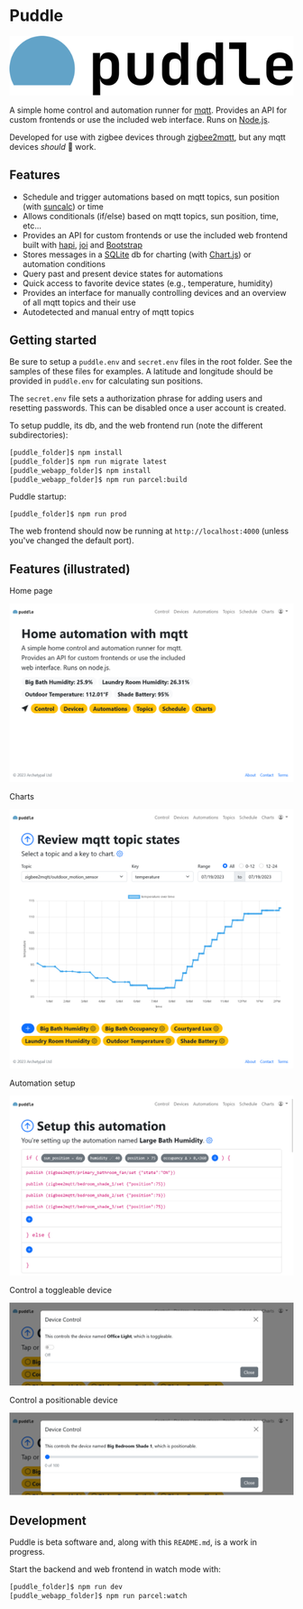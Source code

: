 # Puddle
![Home page](repo/puddle.svg "Puddle")

A simple home control and automation runner for [mqtt](https://mqtt.org). Provides an API for custom frontends or use the included web interface. Runs on [Node.js](https://nodejs.org).

Developed for use with zigbee devices through [zigbee2mqtt](https://www.zigbee2mqtt.io/), but any mqtt devices *should* 🤞 work.

## Features
* Schedule and trigger automations based on mqtt topics, sun position (with [suncalc](https://github.com/mourner/suncalc)) or time
* Allows conditionals (if/else) based on mqtt topics, sun position, time, etc...
* Provides an API for custom frontends or use the included web frontend built with [hapi](https://hapi.dev), [joi](https://joi.dev) and [Bootstrap](https://getbootstrap.com)
* Stores messages in a [SQLite](https://www.sqlite.org) db for charting (with [Chart.js](https://www.chartjs.org/)) or automation conditions
* Query past and present device states for automations
* Quick access to favorite device states (e.g., temperature, humidity)
* Provides an interface for manually controlling devices and an overview of all mqtt topics and their use
* Autodetected and manual entry of mqtt topics

## Getting started
Be sure to setup a `puddle.env` and `secret.env` files in the root folder. See the samples of these files for examples. A latitude and longitude should be provided in `puddle.env` for calculating sun positions.

The `secret.env` file sets a authorization phrase for adding users and resetting passwords. This can be disabled once a user account is created.

To setup puddle, its db, and the web frontend run (note the different subdirectories):
```console
[puddle_folder]$ npm install
[puddle_folder]$ npm run migrate latest
[puddle_webapp_folder]$ npm install
[puddle_webapp_folder]$ npm run parcel:build
```

Puddle startup:
```console
[puddle_folder]$ npm run prod
```

The web frontend should now be running at `http://localhost:4000` (unless you've changed the default port).

## Features (illustrated)
Home page

![Home page](repo/screen_home.png "Puddle home page")

Charts

![Home page](repo/screen_chart.png "Puddle charting")

Automation setup

![Home page](repo/screen_automation.png "Puddle automations")

Control a toggleable device

![Home page](repo/screen_control_1.png "Puddle device control")

Control a positionable device

![Home page](repo/screen_control_2.png "Puddle device control")

## Development

Puddle is beta software and, along with this `README.md`, is a work in progress.

Start the backend and web frontend in watch mode with:

```console
[puddle_folder]$ npm run dev
[puddle_webapp_folder]$ npm run parcel:watch
```